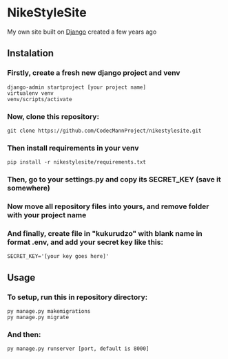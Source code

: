 # NikeStyleSite
My own site built on [Django](https://www.djangoproject.com/) created a few years ago

## Instalation

### Firstly, create a fresh new django project and venv

```
django-admin startproject [your project name]
virtualenv venv
venv/scripts/activate
```

### Now, clone this repository:
```
git clone https://github.com/CodecMannProject/nikestylesite.git
```

### Then install requirements in your venv

```
pip install -r nikestylesite/requirements.txt
```

### Then, go to your settings.py and copy its SECRET_KEY (save it somewhere)
### Now move all repository files into yours, and remove folder with your project name

### And finally, create file in "kukurudzo" with blank name in format .env, and add your secret key like this:
```
SECRET_KEY='[your key goes here]'
```

## Usage

### To setup, run this in repository directory:
```
py manage.py makemigrations
py manage.py migrate
```

### And then:
```
py manage.py runserver [port, default is 8000]
```


